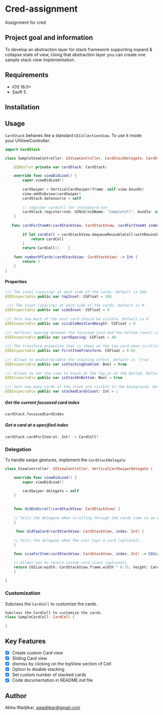 # Cred-assignment
Assignment for cred

## Project goal and information
To develop an abstraction layer for stack framework supporting expand & collapse state
of view, Using that abstraction layer you can create one sample stack view
implementation.

## Requirements
* iOS 16.0+
* Swift 5

## Installation

## Usage
`CardStack` behaves like a standard `UICollectionView`. To use it inside your UIViewController:

```swift
import CardStack

class SampleViewController: UIViewController, CardStackDelegate, CardStackDatasource {

    @IBOutlet private var cardStack: CardStack!

    override func viewDidLoad() {
        super.viewDidLoad()
        
        cardSwiper = VerticalCardSwiper(frame: self.view.bounds)
        view.addSubview(cardSwiper)
        cardStack.datasource = self
        
        // register cardcell for storyboard use
        cardStack.register(nib: UINib(nibName: "SampleCell", bundle: nil), forCellWithReuseIdentifier: "SampleCell")
    }
    
   func cardForItemAt(cardStackView: CardStackView, cardForItemAt index: Int) -> CardCell {
        
        if let cardCell = cardStackView.dequeueReusableCell(withReuseIdentifier: "SampleCell", for: index) as? SampleCardCell {
            return cardCell
        }
        return CardCell()    }
    
    func numberOfCards(cardStackView: CardStackView) -> Int {
        return 3
    }
}
```

#### Properties
```swift
/// The inset (spacing) at each side of the cards. Default is 160.
@IBInspectable public var topInset: CGFloat = 160
    
 /// The inset (spacing) at each side of the cards. Default is 0.
@IBInspectable public var sideInset: CGFloat = 0
    
/// Sets how much of the next card should be visible. Default is 0.
@IBInspectable public var visibleNextCardHeight: CGFloat = 0 
   
/// Vertical spacing between the focussed card and the bottom (next) card. Default is 40.
@IBInspectable public var cardSpacing: CGFloat = 40
    
/// The transform animation that is shown on the top card when scrolling through the cards. Default is 0.05.
@IBInspectable public var firstItemTransform: CGFloat = 0.05
    
/// Allows to enable/disable the stacking effect. Default is `true`.
@IBInspectable public var isStackingEnabled: Bool = true
    
/// Allows to set the view to Stack at the Top or at the Bottom. Default is `true`.
@IBInspectable public var isStackOnBottom: Bool = true
    
/// Sets how many cards of the stack are visible in the background. Default is 1.
@IBInspectable public var stackedCardsCount: Int = 1
```

##### Get the current focussed card index
```swift
cardStack.focussedCardIndex
```

##### Get a card at a specified index
```swift
cardStack.cardForItem(at: Int) -> CardCell?
```

### Delegation
To handle swipe gestures, implement the `CardStackDelegate`


```swift
class ViewController: UIViewController, VerticalCardSwiperDelegate {

    override func viewDidLoad() {
        super.viewDidLoad()

        cardSwiper.delegate = self
    }
    
    
    func didEndScroll(cardStackView: CardStackView) {
    
    // Tells the delegate when scrolling through the cards came to an end (optional).
    }
    
     func didTapCard(cardStackView: CardStackView, index: Int) {
    
    // Tells the delegate when the user taps a card (optional).
    }

    func sizeForItem(cardStackView: CardStackView, index: Int) -> CGSize {

    // Allows you to return custom card sizes (optional).
    return CGSize(width: CardStackView.frame.width * 0.75, height: CardStackView.frame.height * 0.75)
    }
    
}
```

### Customization
Subclass the `CardCell` to customize the cards.
```swift
Subclass the CardCell to customize the cards.
class SampleCardCell: CardCell {

}

```

## Key Features
- [x] Create custom Card view
- [x] Sliding Card view
- [x] dismiss by clicking on the topView section of Cell
- [x] Option to disable stacking
- [x] Set custom number of stacked cards
- [x] Code documentation in README.md file

## Author
Abha Wadjikar, awadjikar@gmail.com

